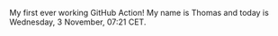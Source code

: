 My first ever working GitHub Action!
My name is Thomas and today is Wednesday, 3 November, 07:21 CET. 
